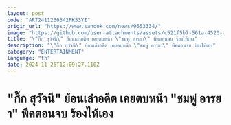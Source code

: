 ```yaml
---
layout: post
code: "ART2411260342PK53YI"
origin_url: "https://www.sanook.com/news/9653334/"
image: "https://github.com/user-attachments/assets/c521f5b7-561a-4520-ae6d-b900278640d8"
title: "\"กิ๊ก สุวัจนี\" ย้อนเล่าอดีต เคยตบหน้า \"ชมพู่ อารยา\" พีคตอนจบ ร้องไห้เอง"
description: "\"กิ๊ก สุวัจนี\" ย้อนเล่าอดีต เคยตบหน้า \"ชมพู่ อารยา\" พีคตอนจบ ร้องไห้เอง"
category: "ENTERTAINMENT"
language: "th"
date: 2024-11-26T12:09:27.110Z
---
```


# "กิ๊ก สุวัจนี" ย้อนเล่าอดีต เคยตบหน้า "ชมพู่ อารยา" พีคตอนจบ ร้องไห้เอง